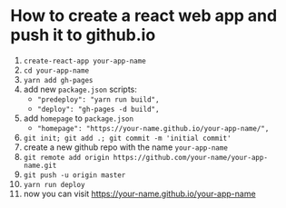 # How to create a react web app and push it to github.io
1. `create-react-app your-app-name`
2. `cd your-app-name`
3. `yarn add gh-pages`
4. add new `package.json` scripts:
    - `"predeploy": "yarn run build",`
    - `"deploy": "gh-pages -d build",`
5. add `homepage` to `package.json`
    - `"homepage": "https://your-name.github.io/your-app-name/",`
6. `git init; git add .; git commit -m 'initial commit'`
7. create a new github repo with the name `your-app-name`
8. `git remote add origin https://github.com/your-name/your-app-name.git`
9. `git push -u origin master`
10. `yarn run deploy`
11. now you can visit <https://your-name.github.io/your-app-name>
